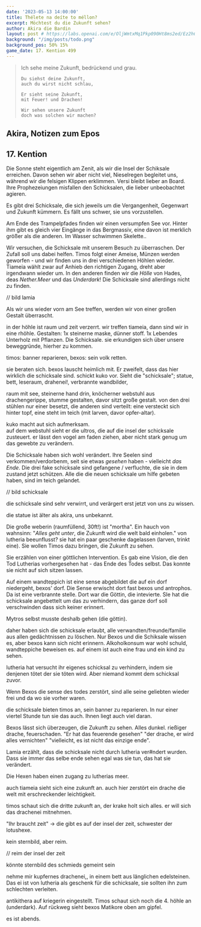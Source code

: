```yaml
---
date: '2023-05-13 14:00:00'
title: Thélete na deíte to méllon?
excerpt: Möchtest du die Zukunft sehen?
author: Akira die Bardin
layout: post # https://labs.openai.com/e/OljWmtxMq1Pkp090Ht8ms2ed/Ez2hC88LGHuBhf57s4f4KzQC
background: "/img/posts/todo.png"
background_pos: 50% 15%
game_date: 17. Kention 499
---
```


<div class="rhyme">
  <blockquote>
    Ich sehe meine Zukunft,
    bedrückend und grau.
    
    Du siehst deine Zukunft,
    auch du wirst nicht schlau,
    
    Er sieht seine Zukunft,
    mit Feuer! und Drachen!
    
    Wir sehen unsere Zukunft
    doch was solchen wir machen?
  </blockquote>
</div>

## Akira, Notizen zum Epos

## 17. Kention

Die Sonne steht eigentlich am Zenit, als wir die Insel der Schiksale erreichen. Davon sehen wir aber nicht viel, Nieselregen begleitet uns, während wir die felsigen Klippen erklimmen. Versi bleibt lieber an Board. Ihre Prophezeiungen misfallen den Schicksalen, die lieber unbeobachtet agieren.

Es gibt drei Schicksale, die sich jeweils um die Vergangenheit, Gegenwart und Zukunft kümmern. Es fällt uns schwer, sie uns vorzustellen.

Am Ende des Trampelpfades finden wir einen versumpfen See vor. Hinter ihm gibt es gleich vier Eingänge in das Bergmassiv, eine davon ist merklich größer als die anderen. Im Wasser schwimmen Skelette..

Wir versuchen, die Schicksale mit unserem Besuch zu überraschen. Der Zufall soll uns dabei helfen. Timos folgt einer Ameise, Münzen werden geworfen - und wir finden uns in drei verschiedenen Höhlen wieder. Tiameia wählt zwar auf Anhieb den richtigen Zugang, dreht aber irgendwann wieder um. In den anderen finden wir die _Hölle_ von Hades, deas _Nether.Meer_ und das _Underdark_! Die Schicksale sind allerdings nicht zu finden.

// bild lamia

Als wir uns wieder vorn am See treffen, werden wir von einer großen Gestalt überrascht. 

in der höhle ist raum und zeit verzerrt. wir treffen tiameia, dann sind wir in eine rhöhle. Gestalten: 1x steinerne maske, dünner stoff. 1x Lebendes Unterholz mit Pflanzen. Die Schicksale. sie erkundigen sich über unsere beweggründe, hierher zu kommen.

timos: banner reparieren, bexos: sein volk retten.

sie beraten sich. bexos lauscht heimlich mit. Er zweifelt, dass das hier wirklich die schicksale sind. schickt kuko vor. Sieht die "schicksale"; statue, bett, leseraum, drahenei!, verbrannte wandbilder, 

raum mit see, steinerne hand drin, knöcherner webstuhl aus drachengerippe, stumme gestalten, davor sitzt große gestalt. von den drei stühlen nur einer besetzt, die anderen sind verteilt: eine versteckt sich hinter topf, eine steht im teich (mit larven, davor opfer-altar). 

kuko macht aut sich aufmerksam.  
auf dem webstuhl sieht er die ultros, die auf die insel der schicksale zusteuert. er lässt den vogel am faden ziehen, aber nicht stark genug um das gewebte zu verändern.

Die Schicksale haben sich wohl verändert. Ihre Seelen sind verkommen/verdorbenm, seit sie etwas _gesehen_ haben - vielleicht _das Ende_. Die drei fake schicksale sind gefangene / verfluchte, die sie in dem zustand jetzt schützen. 
Alle die die neuen schicksale um hilfe gebeten haben, sind im teich gelandet.

// bild schicksale

die schicksale sind sehr verwirrt, und verärgert erst jetzt von uns zu wissen. 

die statue ist älter als akira, uns unbekannt.

Die große weberin (raumfüllend, 30ft!) ist "mortha". Ein hauch von wahnsinn: "_Alles geht unter_, die Zukunft wird die welt bald einholen."
von lutheria beeunflusst? sie hat ein paar geschenke dagelassen (larven, trinkt eine). Sie wollen Timos dazu bringen, die Zukunft zu sehen.

Sie erzählen von einer göttlichen Intervention. Es gab eine Vision, die den Tod Lutherias vorhergesehen hat - das Ende des Todes selbst. Das konnte sie nicht auf sich sitzen lassen.

Auf einem wandteppich ist eine sense abgebildet die auf ein dorf niedergeht, bexos' dorf. Die Sense erwischt dort fast bexos und antrophos. Da ist eine verbrannte stelle.
Dort war die Göttin, die intevierte. SIe hat die schicksale angebettelt um das zu verhindern, das ganze dorf soll verschwinden dass sich keiner erinnert.

Mytros selbst musste deshalb gehen (die göttin).

daher haben sich die schicksale erlaubt, alle verwandten/freunde/familie aus allen gedächtnissen zu löschen. Nur Bexos und die Schiksale wissen es, aber bexos kann sich nicht erinnern. Alkoholkonsum war wohl schuld, wandteppiche beweisen es. auf einem ist auch eine frau und ein kind zu sehen.

lutheria hat versucht ihr eigenes schicksal zu verhindern, indem sie denjenen tötet der sie töten wird. Aber niemand kommt dem schicksal zuvor.

Wenn Bexos die sense des todes zerstört, sind alle seine geliebten wieder frei und da wo sie vorher waren.

die schicksale bieten timos an, sein banner zu reparieren. In nur einer viertel Stunde tun sie das auch. Ihnen liegt auch viel daran.

Bexos lässt sich überzeugen, die Zukunft zu sehen. Alles dunkel. rießiger drache, feuerschaden. 
"Er hat das feuerende gesehen" "der drache, er wird alles vernichten" "vielleicht, es ist nicht das einzige ende".

Lamia erzählt, dass die schicksale nicht durch lutheria ver#ndert wurden. Dass sie immer das selbe ende sehen egal was sie tun, das hat sie verändert.

Die Hexen haben einen zugang zu lutherias meer. 

auch tiameia sieht sich eine zukunft an. auch hier zerstört ein drache die welt mit erschreckender leichtigkeit. 

timos schaut sich die dritte zukunft an, der krake holt sich alles. er will sich das drachenei mitnehmen.

"Ihr braucht zeit" -> die gibt es auf der insel der zeit, schwester der lotushexe.

kein sternbild, aber reim.

// reim der insel der zeit

könnte sternbild des schmieds gemeint sein

nehme mir kupfernes drachenei,, in einem bett aus länglichen edelsteinen. Das ei ist von lutheria als geschenk für die schicksale, sie sollten ihn zum schlechten verleiten.

antikithera auf kriegerin eingestellt. Timos schaut sich noch die 4. höhle an (underdark). Auf rückweg sieht bexos Matikore oben am gipfel.

es ist abends.

<!--
insel der schicksale ist beim sternbild der zentauren
wir haben companions: https://docs.google.com/document/d/1ecRhZrYZRwu27wDNc-pTEF_OdaFvHtIIgzu1iEV3yVI/edit#
Die Amazonen sind mit der Halbinsel Aresia in Verbindung, 
der Minotaure Zakroth der Wahnsinnige will seine Volksgenossen in Mytros befreien.
pythor und ein grüner drache hängen zusammen, haben wir in telamok gehört
Narsus für viele aresianer ein spielzeug der königin.
-->
